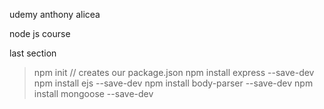 udemy anthony alicea

node js course   

last section 

> npm init      // creates our package.json 
> npm install express --save-dev 
> npm install ejs --save-dev
> npm install body-parser --save-dev
> npm install mongoose --save-dev
